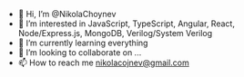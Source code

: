 - 👋 Hi, I’m @NikolaChoynev
- 👀 I’m interested in JavaScript, TypeScript, Angular, React, Node/Express.js, MongoDB, Verilog/System Verilog
- 🌱 I’m currently learning everything
- 💞️ I’m looking to collaborate on ...
- 📫 How to reach me nikolacojnev@gmail.com

<!---
NikolaChoynev/NikolaChoynev is a ✨ special ✨ repository because its `README.md` (this file) appears on your GitHub profile.
You can click the Preview link to take a look at your changes.
--->
